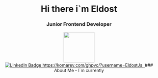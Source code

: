 
<div id="header" align="center">
  <h1> Hi there i`m Eldost </h1>
  <h3> Junior Frontend Developer</h3>
  <img src="https://media.giphy.com/media/M9gbBd9nbDrOTu1Mqx/giphy.gif" width="100"/>
</div>
<div id="badges" align='center'>
  <a href="https://www.linkedin.com/in/eldost-mirzeyev-8512732aa/">
    <img src="https://img.shields.io/badge/LinkedIn-blue?style=for-the-badge&logo=linkedin&logoColor=white" alt="LinkedIn Badge"/>
    https://komarev.com/ghpvc/?username=EldostJs
    <img src="https://komarev.com/ghpvc/?username=your-github-username&style=flat-square&color=blue" alt=""/>
  </a>
### About Me 
-  I`m currently
